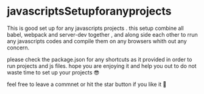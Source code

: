# javascriptsSetupforanyprojects

This is good set up for any javascripts projects . 
this setup combine all babel, webpack and server-dev together , and  along side each other to rrun any javascripts codes and compile them on any browsers whith out any concern. 

please check the package.json for any shortcuts as it provided in order to run projects and js files. hope you are enjoying it and help you out to do not waste time to set up your projects 😎

feel free to leave a commnet or hit the star button if you like it 🤣
